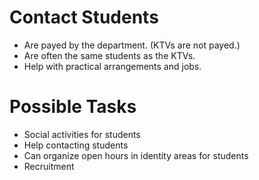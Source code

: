 # Contact Students

* Are payed by the department. (KTVs are not payed.)
* Are often the same students as the KTVs.
* Help with practical arrangements and jobs.

# Possible Tasks

* Social activities for students
* Help contacting students
* Can organize open hours in identity areas for students
* Recruitment